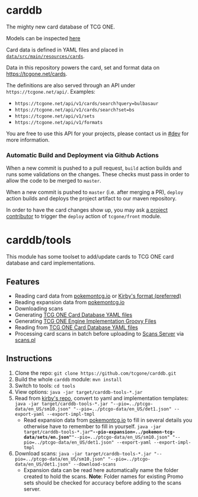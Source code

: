 # carddb

The mighty new card database of TCG ONE.

Models can be inspected [here](https://github.com/tcgone/carddb/tree/master/model/src/main/java/tcgone/carddb/model)

Card data is defined in YAML files and placed in [`data/src/main/resources/cards`](https://github.com/tcgone/carddb/tree/master/data/src/main/resources).

Data in this repository powers the card, set and format data on https://tcgone.net/cards.

The definitions are also served through an API under `https://tcgone.net/api/`. Examples:
- `https://tcgone.net/api/v1/cards/search?query=bulbasaur`
- `https://tcgone.net/api/v1/cards/search?set=bs`
- `https://tcgone.net/api/v1/sets`
- `https://tcgone.net/api/v1/formats`

You are free to use this API for your projects, please contact us in [#dev](https://discord.gg/JZP2qzU) for more information. 

### Automatic Build and Deployment via Github Actions

When a new commit is pushed to a pull request, `build` action builds and runs some validations on the changes. These checks must pass in order to allow the code to be merged to `master`. 

When a new commit is pushed to `master` (i.e. after merging a PR), `deploy` action builds and deploys the project artifact to our maven repository. 

In order to have the card changes show up, you may ask [a project contributor](https://github.com/orgs/tcgone/people) to trigger the `deploy` action of `tcgone/front` module.

# carddb/tools

This module has some toolset to add/update cards to TCG ONE card database and card implementations.

## Features

- Reading card data from [pokemontcg.io](https://github.com/PokemonTCG/pokemon-tcg-data/tree/master/cards/en) or [Kirby's format (preferred)]((https://github.com/kirbyUK/ptcgo-data/tree/master/en_US))
- Reading expansion data from [pokemontcg.io](https://github.com/PokemonTCG/pokemon-tcg-data/tree/master/sets)
- Downloading scans
- Generating [TCG ONE Card Database YAML files](https://github.com/tcgone/carddb/tree/master/data/src/main/resources/cards)
- Generating [TCG ONE Engine Implementation Groovy Files](https://github.com/axpendix/tcgone-engine-contrib/tree/master/src/tcgwars/logic/impl)
- Reading from [TCG ONE Card Database YAML files](https://github.com/tcgone/carddb/tree/master/data/src/main/resources/cards)
- Processing card scans in batch before uploading to [Scans Server](https://forum.tcgone.net/t/6697) via [scans.pl](https://github.com/tcgone/carddb/blob/master/tools/scripts/scans.pl)

## Instructions

1. Clone the repo: `git clone https://github.com/tcgone/carddb.git`
1. Build the whole `carddb` module: `mvn install`
1. Switch to tools: `cd tools`
1. View options: `java -jar target/carddb-tools-*.jar`
1. Read from [kirby's repo](https://github.com/kirbyUK/ptcgo-data/tree/master/en_US), convert to yaml and implementation templates: `java -jar target/carddb-tools-*.jar "--pio=../ptcgo-data/en_US/sm10.json" "--pio=../ptcgo-data/en_US/det1.json" --export-yaml --export-impl-tmpl`
    - Read expansion data from [pokemontcg.io](https://github.com/PokemonTCG/pokemon-tcg-data/tree/master/sets) to fill in several details you otherwise have to remember to fill in yourself. `java -jar target/carddb-tools-*.jar`**`"--pio-expansion=../pokemon-tcg-data/sets/en.json"`**`"--pio=../ptcgo-data/en_US/sm10.json" "--pio=../ptcgo-data/en_US/det1.json" --export-yaml --export-impl-tmpl`
1. Download scans: `java -jar target/carddb-tools-*.jar "--pio=../ptcgo-data/en_US/sm10.json" "--pio=../ptcgo-data/en_US/det1.json" --download-scans`
    - Expansion data can be read here automatically name the folder created to hold the scans. **Note**: Folder names for existing Promo sets should be checked for accuracy before adding to the scans server.
